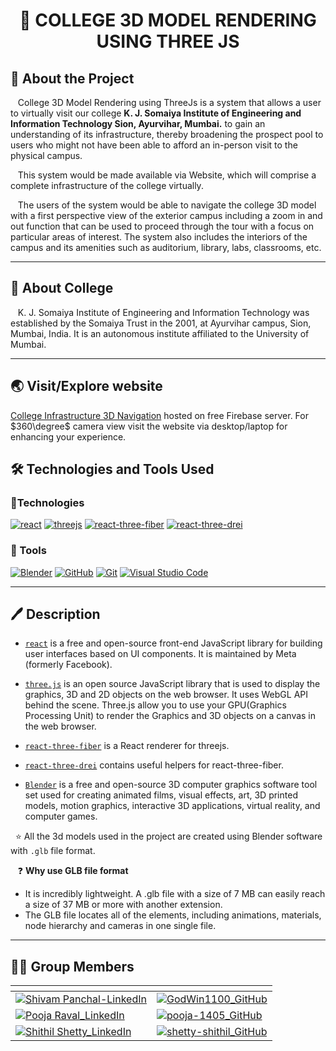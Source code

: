 # <p style="text-align:center">🏫 COLLEGE 3D MODEL RENDERING USING THREE JS</p>

## :pushpin: About the Project

&nbsp;&nbsp;&nbsp;College 3D Model Rendering using ThreeJs is a system that allows a user to virtually visit our college **K. J. Somaiya Institute of Engineering and Information Technology Sion, Ayurvihar, Mumbai.** to gain an understanding of its infrastructure, thereby broadening the prospect pool to users who might not have been able to afford an in-person visit to the physical campus.

&nbsp;&nbsp;&nbsp;This system would be made available via Website, which will comprise a complete infrastructure of the college virtually.

&nbsp;&nbsp;&nbsp;The users of the system would be able to navigate the college 3D model with a first perspective view of the exterior campus including a zoom in and out function that can be used to proceed through the tour with a focus on particular areas of interest. The system also includes the interiors of the campus and its amenities such as auditorium, library, labs, classrooms, etc.

---

## :pushpin: About College

&nbsp;&nbsp;&nbsp;K. J. Somaiya Institute of Engineering and Information Technology was established by the Somaiya Trust in the 2001, at Ayurvihar campus, Sion, Mumbai, India. It is an autonomous institute affiliated to the University of Mumbai.

---

## :earth_asia: Visit/Explore website

[College Infrastructure 3D Navigation](https://major-kjsieit.web.app/) hosted on free Firebase server. For $360\degree$ camera view visit the website via desktop/laptop for enhancing your experience.

## :hammer_and_wrench: Technologies and Tools Used

### :hammer:Technologies

[![react](https://img.shields.io/badge/v17.0.2-React-eeeeee?style=for-the-badge&logo=react&logoColor=61DAFB)][react]
[![threejs](https://img.shields.io/badge/v0.131.3-ThreeJs-eeeeee?style=for-the-badge&logo=three.js&logoColor=000000)][threejs]
[![react-three-fiber](https://img.shields.io/badge/v7.0.6-React--Three--Fiber-eeeeee?style=for-the-badge)][r3f]
[![react-three-drei](https://img.shields.io/badge/v7.19.2-React--Three--Drei-eeeeee?style=for-the-badge)][drei]

### :wrench: Tools

[![Blender](https://img.shields.io/badge/v2.93-Blender-eeeeee?style=for-the-badge&logo=blender&logoColor=F5792A)][blender]
[![GitHub](https://img.shields.io/badge/Github-eeeeee?style=for-the-badge&logo=github&logoColor=white&labelColor=181717)][github]
[![Git](https://img.shields.io/badge/Git-eeeeee?style=for-the-badge&logo=git&logoColor=F05032&labelColor=f0efe7)][git]
[![Visual Studio Code](https://img.shields.io/badge/Visual_Studio_Code-eeeeee?style=for-the-badge&logo=visual-studio-code&logoColor=007ACC&labelColor=2C2C32)][vscode]

---

## :pen: Description

- [`react`][react] is a free and open-source front-end JavaScript library for building user interfaces based on UI components. It is maintained by Meta (formerly Facebook).

- [`three.js`][threejs] is an open source JavaScript library that is used to display the graphics, 3D and 2D objects on the web browser. It uses WebGL API behind the scene. Three.js allow you to use your GPU(Graphics Processing Unit) to render the Graphics and 3D objects on a canvas in the web browser.

- [`react-three-fiber`][r3f] is a React renderer for threejs.

- [`react-three-drei`][drei] contains useful helpers for react-three-fiber.

- [`Blender`][blender] is a free and open-source 3D computer graphics software tool set used for creating
  animated films, visual effects, art, 3D printed models, motion graphics, interactive 3D applications, virtual reality, and computer games.

&nbsp;&nbsp;:star: All the 3d models used in the project are created using Blender software with `.glb` file format.

&nbsp;&nbsp; :question: <b>Why use GLB file format</b>

- It is incredibly lightweight. A .glb file with a size of 7 MB can easily reach a size of 37 MB or
  more with another extension.
- The GLB file locates all of the elements, including animations, materials, node hierarchy
  and cameras in one single file.

---

## :man_technologist: Group Members

| <!---->                                                                                                                                                                | <!---->                                                                                                                                                           |
| ---------------------------------------------------------------------------------------------------------------------------------------------------------------------- | ----------------------------------------------------------------------------------------------------------------------------------------------------------------- |
| [![Shivam Panchal-LinkedIn](https://img.shields.io/badge/Shivam_Panchal-eeeeee?style=for-the-badge&logo=linkedin&logoColor=white&labelColor=0A66C2)][linkedin_shivam]  | [![GodWin1100_GitHub](https://img.shields.io/badge/Godwin1100-eeeeee?style=for-the-badge&logo=github&logoColor=white&labelColor=181717)][github_shivam]           |
| [![Pooja Raval_LinkedIn](https://img.shields.io/badge/Pooja_Raval-eeeeee?style=for-the-badge&logo=linkedin&logoColor=white&labelColor=0A66C2)][linkedin_pooja]         | [![pooja-1405_GitHub](https://img.shields.io/badge/pooja--1405-eeeeee?style=for-the-badge&logo=github&logoColor=white&labelColor=181717)][github_pooja]           |
| [![Shithil Shetty_LinkedIn](https://img.shields.io/badge/Shithil_Shetty-eeeeee?style=for-the-badge&logo=linkedin&logoColor=white&labelColor=0A66C2)][linkedin_shithil] | [![shetty-shithil_GitHub](https://img.shields.io/badge/shetty--shithil-eeeeee?style=for-the-badge&logo=github&logoColor=white&labelColor=181717)][github_shithil] |

<!-- Links  -->

<!-- Technology -->

[react]: https://reactjs.org/docs/getting-started.html
[threejs]: https://threejs.org/docs/
[r3f]: https://docs.pmnd.rs/react-three-fiber/getting-started/introduction
[drei]: https://docs.pmnd.rs/drei/introduction

<!-- Tools -->

[blender]: https://docs.blender.org/manual/en/latest/
[github]: https://github.com
[git]: https://git-scm.com/doc
[vscode]: https://code.visualstudio.com/docs

<!-- LinkedIn -->

[linkedin_shivam]: https://www.linkedin.com/in/shivam-panchal-godwin1100
[linkedin_pooja]: https://www.linkedin.com/in/pooja-raval-5790941a5
[linkedin_shithil]: https://www.linkedin.com/in/shithil-shetty

<!-- GitHub -->

[github_shivam]: https://github.com/GodWin1100
[github_pooja]: https://github.com/pooja-1405
[github_shithil]: https://github.com/shetty-shithil
